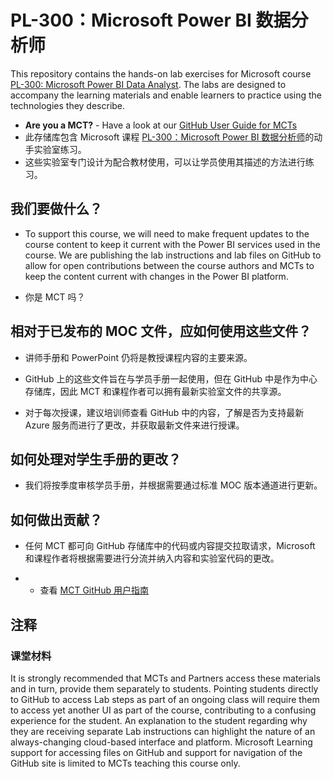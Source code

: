 # <a name="pl-300-microsoft-power-bi-data-analyst"></a>PL-300：Microsoft Power BI 数据分析师

This repository contains the hands-on lab exercises for Microsoft course <bpt id="p1">[</bpt>PL-300: Microsoft Power BI Data Analyst<ept id="p1">](https://docs.microsoft.com/en-us/learn/certifications/courses/PL-300T00)</ept>. The labs are designed to accompany the learning materials and enable learners to practice using the technologies they describe.

- <bpt id="p1">**</bpt>Are you a MCT?<ept id="p1">**</ept> - Have a look at our <bpt id="p1">[</bpt>GitHub User Guide for MCTs<ept id="p1">](https://microsoftlearning.github.io/MCT-User-Guide/)</ept>
- 此存储库包含 Microsoft 课程 [PL-300：Microsoft Power BI 数据分析师](https://docs.microsoft.com/en-us/learn/certifications/courses/PL-300T00)的动手实验室练习。
- 这些实验室专门设计为配合教材使用，可以让学员使用其描述的方法进行练习。

## <a name="what-are-we-doing"></a>我们要做什么？

- To support this course, we will need to make frequent updates to the course content to keep it current with the Power BI services used in the course.  We are publishing the lab instructions and lab files on GitHub to allow for open contributions between the course authors and MCTs to keep the content current with changes in the Power BI platform.

- 你是 MCT 吗？

## <a name="how-should-i-use-these-files-relative-to-the-released-moc-files"></a>相对于已发布的 MOC 文件，应如何使用这些文件？

- 讲师手册和 PowerPoint 仍将是教授课程内容的主要来源。

- GitHub 上的这些文件旨在与学员手册一起使用，但在 GitHub 中是作为中心存储库，因此 MCT 和课程作者可以拥有最新实验室文件的共享源。

- 对于每次授课，建议培训师查看 GitHub 中的内容，了解是否为支持最新 Azure 服务而进行了更改，并获取最新文件来进行授课。

## <a name="what-about-changes-to-the-student-handbook"></a>如何处理对学生手册的更改？

- 我们将按季度审核学员手册，并根据需要通过标准 MOC 版本通道进行更新。

## <a name="how-do-i-contribute"></a>如何做出贡献？

- 任何 MCT 都可向 GitHub 存储库中的代码或内容提交拉取请求，Microsoft 和课程作者将根据需要进行分流并纳入内容和实验室代码的更改。

- - 查看 [MCT GitHub 用户指南](https://microsoftlearning.github.io/MCT-User-Guide/)

## <a name="notes"></a>注释

### <a name="classroom-materials"></a>课堂材料

It is strongly recommended that MCTs and Partners access these materials and in turn, provide them separately to students.  Pointing students directly to GitHub to access Lab steps as part of an ongoing class will require them to access yet another UI as part of the course, contributing to a confusing experience for the student. An explanation to the student regarding why they are receiving separate Lab instructions can highlight the nature of an always-changing cloud-based interface and platform. Microsoft Learning support for accessing files on GitHub and support for navigation of the GitHub site is limited to MCTs teaching this course only.
